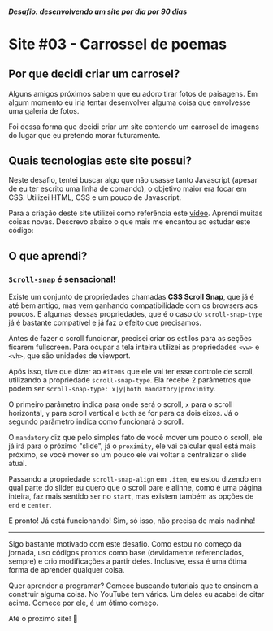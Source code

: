 ##### Desafio: desenvolvendo um site por dia por 90 dias

# Site #03 - Carrossel de poemas

## Por que decidi criar um carrosel?

Alguns amigos próximos sabem que eu adoro tirar fotos de paisagens. Em algum momento eu iria tentar desenvolver alguma coisa que envolvesse uma galeria de fotos.

Foi dessa forma que decidi criar um site contendo um carrosel de imagens do lugar que eu pretendo morar futuramente.

## Quais tecnologias este site possui?

Neste desafio, tentei buscar algo que não usasse tanto Javascript (apesar de eu ter escrito uma linha de comando), o objetivo maior era focar em CSS. Utilizei HTML, CSS e um pouco de Javascript.

Para a criação deste site utilizei como referência este [vídeo](https://www.youtube.com/watch?v=SGwHpzgqzgk). Aprendi muitas coisas novas. Descrevo abaixo o que mais me encantou ao estudar este código:

## O que aprendi?

### [`Scroll-snap`](https://developer.mozilla.org/en-US/docs/Web/CSS/CSS_Scroll_Snap) é sensacional!

Existe um conjunto de propriedades chamadas **CSS Scroll Snap**, que já é até bem antigo, mas vem ganhando compatibilidade com os browsers aos poucos. E algumas dessas propriedades, que é o caso do `scroll-snap-type` já é bastante compatível e já faz o efeito que precisamos.

Antes de fazer o scroll funcionar, precisei criar os estilos para as seções ficarem fullscreen. Para ocupar a tela inteira utilizei as propriedades `<vw>` e `<vh>`, que são unidades de viewport.

Após isso, tive que dizer ao `#items` que ele vai ter esse controle de scroll, utilizando a propriedade `scroll-snap-type`. Ela recebe 2 parâmetros que podem ser `scroll-snap-type: x|y|both mandatory|proximity`.

O primeiro parâmetro indica para onde será o scroll, `x` para o scroll horizontal, `y` para scroll vertical e `both` se for para os dois eixos. Já o segundo parâmetro indica como funcionará o scroll.

O `mandatory` diz que pelo simples fato de você mover um pouco o scroll, ele já irá para o próximo "slide", já o `proximity`, ele vai calcular qual está mais próximo, se você mover só um pouco ele vai voltar a centralizar o slide atual.

Passando a propriedade `scroll-snap-align` em `.item`, eu estou dizendo em qual parte do slider eu quero que o scroll pare e alinhe, como é uma página inteira, faz mais sentido ser no `start`, mas existem também as opções de `end` e `center`.

E pronto! Já está funcionando! Sim, só isso, não precisa de mais nadinha!

---

Sigo bastante motivado com este desafio. Como estou no começo da jornada, uso códigos prontos como base (devidamente referenciados, sempre) e crio modificações a partir deles. Inclusive, essa é uma ótima forma de aprender qualquer coisa.

Quer aprender a programar? Comece buscando tutoriais que te ensinem a construir alguma coisa. No YouTube tem vários. Um deles eu acabei de citar acima. Comece por ele, é um ótimo começo.

Até o próximo site! 💜
